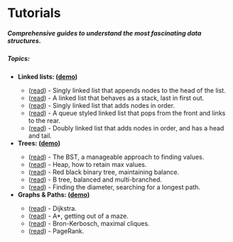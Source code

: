 # Tutorials
<h5>Comprehensive guides to understand the most fascinating data structures.</h5>

<h5>Topics:</h5>
<ul>
  <li><b>Linked lists: (<a target="_blank" href="https://davidpynes.github.io/Tutorials/LinkedLists/LinkedList_03/">demo</a>)</b></li>
    <ul>
      <li> 
      (<a target="_blank" href="https://medium.freecodecamp.org/linked-lists-why-what-and-how-f96b04790ac4">read</a>) -
      Singly linked list that appends nodes to the head of the list.</li>
      <li> 
      (<a target="_blank" href="https://medium.com/@dave_p/linked-lists-the-stack-fa73bc2a37ad">read</a>) - 
      A linked list that behaves as a stack, last in first out.</li>
      <li> 
      (<a target="_blank" href="https://medium.freecodecamp.org/linked-list-why-what-and-how-pt-2-20c5f19323c3">read</a>) - 
      Singly linked list that adds nodes in order.</li>
      <li> 
      (<a target="_blank" href="https://towardsdatascience.com/linked-lists-the-queue-7c1f709aa141">read</a>) - 
      A queue styled linked list that pops from the front and links to the rear.</li>
      <li> 
      (<a target="_blank" href="https://medium.freecodecamp.org/doubly-linked-list-why-what-and-how-59aba937abcf">read</a>) -
      Doubly linked list that adds nodes in order, and has a head and tail.</li>
    </ul>
  <li><b>Trees: (<a target="_blank" href="https://davidpynes.github.io/Tutorials/Trees/Tree_02">demo</a>)</b></li>
    <ul>
      <li> 
      (<a target="_blank" href="https://towardsdatascience.com/an-introduction-to-binary-trees-a-manageable-approach-to-finding-values-6b35735b1096">read</a>) - 
      The BST, a manageable approach to finding values.
      </li>
      <li>
      (<a target="_blank" href="https://medium.com/@dave_p/binary-trees-the-heap-381efd4a4611">read</a>) - 
      Heap, how to retain max values.
      </li>
      <li> 
      (<a target="_blank" href="https://towardsdatascience.com/red-black-binary-tree-maintaining-balance-e342f5aa6f5">read</a>) - 
      Red black binary tree, maintaining balance.
      </li>
      <li> 
      (<a target="_blank" href="https://medium.com/@dave_p/b-tree-balanced-and-multi-branched-52ef308d67a">read</a>) - 
      B tree, balanced and multi-branched.
      </li>      
      <li> 
      (<a target="_blank" href="https://medium.com/@dave_p/af2e9d725abe">read</a>) - 
      Finding the diameter, searching for a longest path.
      </li>
    </ul>
  <li><b>Graphs & Paths: (<a target="_blank" href="https://davidpynes.github.io/Tutorials/Graphs/Graph_03/">demo</a>)</b></li>
    <ul>
      <li> 
      (<a target="_blank" href="https://towardsdatascience.com/graphs-paths-dijkstra-4d8b356ad6fa">read</a>) - 
       Dijkstra. 
      </li>
      <li> 
      (<a href="https://medium.com/@dave_p/graphs-paths-a-getting-out-of-a-maze-a3d7c079a5c6" target="_blank">read</a>) - A*, getting out of a maze.
      </li>
      <li>
      (<a href="https://medium.com/@dave_p/graphs-paths-bron-kerbosch-maximal-cliques-e6cab843bc2c">read</a>) -
Bron-Kerbosch, maximal cliques.</li>
      <li>
      (<a href="https://medium.com/@dave_p/graphs-and-paths-pagerank-54f180a1aa0a">read</a>) -
       PageRank.</li>
    </ul>
</ul>
